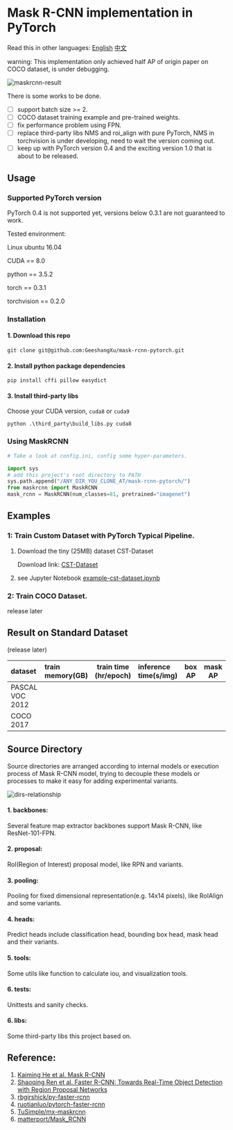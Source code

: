 # Mask R-CNN implementation in PyTorch 

Read this in other languages: [English](./README.md) [中文](./README.zh.md) 

warning: This implementation only achieved half AP of origin paper on COCO dataset, is under debugging.

![maskrcnn-result](http://chuantu.biz/t6/250/1520606201x-1404795469.png)

There is some works to be done.
- [ ] support batch size >= 2.
- [ ] COCO dataset training example and pre-trained weights.
- [ ] fix performance problem using FPN. 
- [ ] replace third-party libs NMS and roi_align with pure PyTorch, NMS in torchvision is under developing, need to wait the version coming out.
- [ ] keep up with PyTorch version 0.4 and the exciting version 1.0 that is about to be released.

## Usage

### Supported PyTorch version
PyTorch 0.4 is not supported yet, versions below 0.3.1 are not guaranteed to work. 

Tested environment:

Linux ubuntu 16.04

CUDA == 8.0

python == 3.5.2

torch == 0.3.1

torchvision == 0.2.0


### Installation

#### 1. Download this repo
 `git clone git@github.com:GeeshangXu/mask-rcnn-pytorch.git`
 
#### 2. Install python package dependencies

`pip install cffi pillow easydict`

#### 3. Install third-party libs
Choose your CUDA version, `cuda8` or `cuda9`

`python .\third_party\build_libs.py cuda8`

### Using MaskRCNN

```python
# Take a look at config.ini, config some hyper-parameters.

import sys
# add this project's root directory to PATH
sys.path.append("/ANY_DIR_YOU_CLONE_AT/mask-rcnn-pytorch/")
from maskrcnn import MaskRCNN
mask_rcnn = MaskRCNN(num_classes=81, pretrained="imagenet")
``` 
 
## Examples
### 1: Train Custom Dataset with PyTorch Typical Pipeline.
1. Download the tiny (25MB) dataset  CST-Dataset

    Download link: [CST-Dataset](https://github.com/GeeshangXu/cst-dataset)

2. see Jupyter Notebook [example-cst-dataset.ipynb](./examples/cst-dataset/example-cst-dataset.ipynb)

### 2: Train COCO Dataset.

release later

## Result on Standard Dataset 
(release later)

| dataset | train memory(GB) | train time (hr/epoch) |inference time(s/img) |box AP| mask AP |
| :---------------|:--------|---|:-----|----|----|
| PASCAL VOC 2012 |  |  | | | |
| COCO 2017       |  |  | | | |


## Source Directory

Source directories are arranged according to internal models or execution process of Mask R-CNN 
model, trying to decouple these models or processes to make it easy for adding experimental 
variants.

![dirs-relationship](http://chuantu.biz/t6/267/1522230494x-1404795469.jpg)

#### 1. backbones: 

Several feature map extractor backbones support Mask R-CNN, like ResNet-101-FPN.

#### 2. proposal:

RoI(Region of Interest) proposal model, like RPN and variants.

#### 3. pooling:

Pooling for fixed dimensional representation(e.g. 14x14 pixels), like RoIAlign and some variants.

#### 4. heads:
Predict heads include classification head, bounding box head, mask head and their variants.

#### 5. tools:
Some utils like function to calculate iou, and visualization tools.

#### 6. tests:
Unittests and sanity checks.

#### 6. libs:

Some third-party libs this project based on.


## Reference:

1. [Kaiming He et al. Mask R-CNN](https://arxiv.org/abs/1703.06870)
2. [Shaoqing Ren et al. Faster R-CNN: Towards Real-Time Object Detection with Region Proposal Networks](https://arxiv.org/abs/1506.01497)
3. [rbgirshick/py-faster-rcnn](https://github.com/rbgirshick/py-faster-rcnn)
4. [ruotianluo/pytorch-faster-rcnn](ruotianluo/pytorch-faster-rcnn)
5. [TuSimple/mx-maskrcnn](https://github.com/TuSimple/mx-maskrcnn)
6. [matterport/Mask_RCNN](https://github.com/matterport/Mask_RCNN)
